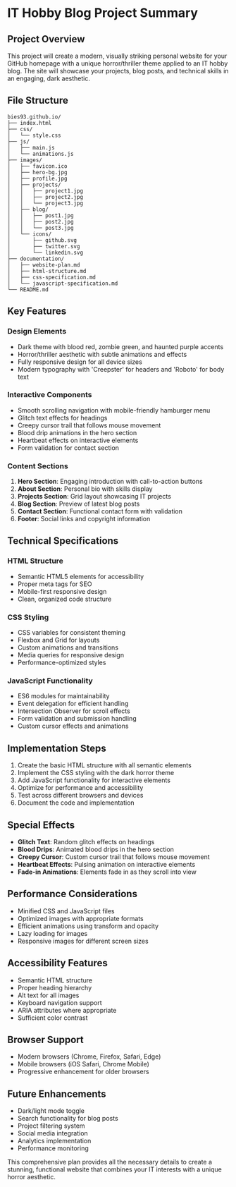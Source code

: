 # IT Hobby Blog Project Summary

## Project Overview

This project will create a modern, visually striking personal website for your GitHub homepage with a unique horror/thriller theme applied to an IT hobby blog. The site will showcase your projects, blog posts, and technical skills in an engaging, dark aesthetic.

## File Structure

```
bies93.github.io/
├── index.html
├── css/
│   └── style.css
├── js/
│   ├── main.js
│   └── animations.js
├── images/
│   ├── favicon.ico
│   ├── hero-bg.jpg
│   ├── profile.jpg
│   ├── projects/
│   │   ├── project1.jpg
│   │   ├── project2.jpg
│   │   └── project3.jpg
│   ├── blog/
│   │   ├── post1.jpg
│   │   ├── post2.jpg
│   │   └── post3.jpg
│   └── icons/
│       ├── github.svg
│       ├── twitter.svg
│       └── linkedin.svg
├── documentation/
│   ├── website-plan.md
│   ├── html-structure.md
│   ├── css-specification.md
│   └── javascript-specification.md
└── README.md
```

## Key Features

### Design Elements
- Dark theme with blood red, zombie green, and haunted purple accents
- Horror/thriller aesthetic with subtle animations and effects
- Fully responsive design for all device sizes
- Modern typography with 'Creepster' for headers and 'Roboto' for body text

### Interactive Components
- Smooth scrolling navigation with mobile-friendly hamburger menu
- Glitch text effects for headings
- Creepy cursor trail that follows mouse movement
- Blood drip animations in the hero section
- Heartbeat effects on interactive elements
- Form validation for contact section

### Content Sections
1. **Hero Section**: Engaging introduction with call-to-action buttons
2. **About Section**: Personal bio with skills display
3. **Projects Section**: Grid layout showcasing IT projects
4. **Blog Section**: Preview of latest blog posts
5. **Contact Section**: Functional contact form with validation
6. **Footer**: Social links and copyright information

## Technical Specifications

### HTML Structure
- Semantic HTML5 elements for accessibility
- Proper meta tags for SEO
- Mobile-first responsive design
- Clean, organized code structure

### CSS Styling
- CSS variables for consistent theming
- Flexbox and Grid for layouts
- Custom animations and transitions
- Media queries for responsive design
- Performance-optimized styles

### JavaScript Functionality
- ES6 modules for maintainability
- Event delegation for efficient handling
- Intersection Observer for scroll effects
- Form validation and submission handling
- Custom cursor effects and animations

## Implementation Steps

1. Create the basic HTML structure with all semantic elements
2. Implement the CSS styling with the dark horror theme
3. Add JavaScript functionality for interactive elements
4. Optimize for performance and accessibility
5. Test across different browsers and devices
6. Document the code and implementation

## Special Effects

- **Glitch Text**: Random glitch effects on headings
- **Blood Drips**: Animated blood drips in the hero section
- **Creepy Cursor**: Custom cursor trail that follows mouse movement
- **Heartbeat Effects**: Pulsing animation on interactive elements
- **Fade-in Animations**: Elements fade in as they scroll into view

## Performance Considerations

- Minified CSS and JavaScript files
- Optimized images with appropriate formats
- Efficient animations using transform and opacity
- Lazy loading for images
- Responsive images for different screen sizes

## Accessibility Features

- Semantic HTML structure
- Proper heading hierarchy
- Alt text for all images
- Keyboard navigation support
- ARIA attributes where appropriate
- Sufficient color contrast

## Browser Support

- Modern browsers (Chrome, Firefox, Safari, Edge)
- Mobile browsers (iOS Safari, Chrome Mobile)
- Progressive enhancement for older browsers

## Future Enhancements

- Dark/light mode toggle
- Search functionality for blog posts
- Project filtering system
- Social media integration
- Analytics implementation
- Performance monitoring

This comprehensive plan provides all the necessary details to create a stunning, functional website that combines your IT interests with a unique horror aesthetic.